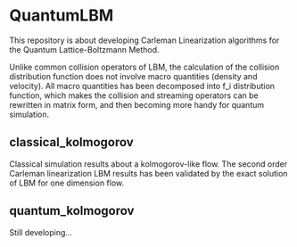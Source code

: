 # QuantumLBM
This repository is about developing Carleman Linearization algorithms for the Quantum Lattice-Boltzmann Method. 

Unlike common collision operators of LBM, the calculation of the collision distribution function does not involve macro quantities (density and velocity). All macro quantities has been decomposed into f_i distribution function, which makes the collision and streaming operators can be rewritten in matrix form, and then becoming more handy for quantum simulation.

## classical_kolmogorov
Classical simulation results about a kolmogorov-like flow. The second order Carleman linearization LBM results has been validated by the exact solution of LBM for one dimension flow. 

## quantum_kolmogorov
Still developing...
